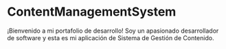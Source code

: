 # ContentManagementSystem
¡Bienvenido a mi portafolio de desarrollo! Soy un apasionado desarrollador de software y esta es mi aplicación de Sistema de Gestión de Contenido.
